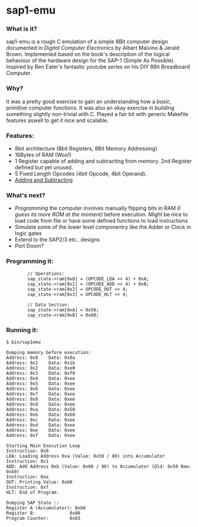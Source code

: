 # sap1-emu

### What is it?
sap1-emu is a rough C emulation of a simple 8Bit computer design documented in *Digital Computer Electronics* by Albert Malvino & Jerald Brown. Implemented based on the book's description of the logical behaviour of the hardware design for the SAP-1 (Simple As Possible). Inspired by Ben Eater's fantastic youtube series on his DIY 8Bit Breadboard Computer.

### Why?
It was a pretty good exercise to gain an understanding how a *basic*, primitive computer functions. It was also an okay exercise in building something slightly non-trivial with C. Played a fair bit with generic Makefile features aswell to get it nice and scalable.

### Features:
+ 8bit architecture (8bit Registers, 8Bit Memory Addressing)
+ 16Bytes of RAM (Woo!)
+ 1 Register capable of adding and subtracting from memory. 2nd Register defined but yet unused.
+ 5 Fixed Length Opcodes (4bit Opcode, 4bit Operand). 
+ [Adding and Subtracting](https://www.youtube.com/watch?v=eSBybJGZoCU)

### What's next?
+ *Programming* the computer involves manually flipping bits in RAM *(I guess its more ROM at the moment)* before execution. Might be nice to load code from file or have some defined functions to load instructions
+ Simulate some of the lower level componentry like the Adder or Clock in logic gates
+ Extend to the SAP2/3 etc.. designs 
+ Port Doom?

### Programming it:
```
        // Operations:
        sap_state->ram[0x0] = (OPCODE_LDA << 4) + 0xA;
        sap_state->ram[0x1] = (OPCODE_ADD << 4) + 0xB;
        sap_state->ram[0x2] = OPCODE_OUT << 4;
        sap_state->ram[0x3] = OPCODE_HLT << 4;

        // Data Section:
        sap_state->ram[0xA] = 0x50;
        sap_state->ram[0xB] = 0x60;
```

### Running it:
```
$ bin/sap1emu

Dumping memory before execution:
Address: 0x0    Data: 0x0a
Address: 0x1    Data: 0x1b
Address: 0x2    Data: 0xe0
Address: 0x3    Data: 0xf0
Address: 0x4    Data: 0xee
Address: 0x5    Data: 0xee
Address: 0x6    Data: 0xee
Address: 0x7    Data: 0xee
Address: 0x8    Data: 0xee
Address: 0x9    Data: 0xee
Address: 0xa    Data: 0x50
Address: 0xb    Data: 0x60
Address: 0xc    Data: 0xee
Address: 0xd    Data: 0xee
Address: 0xe    Data: 0xee
Address: 0xf    Data: 0xee

Starting Main Execution Loop
Instruction: 0x0
LDA: Loading Address 0xa (Value: 0x50 / 80) into Accumulator
Instruction: 0x1
ADD: Add Address 0xb (Value: 0x60 / 96) to Accumulator (Old: 0x50 New: 0xb0)
Instruction: 0xe
OUT: Printing Value: 0xb0
Instruction: 0xf
HLT: End of Program.

Dumping SAP State ::
Register A (Accumulator): 0xb0
Register B:             0x00
Program Counter:        0x03
```
